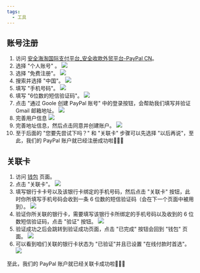 ```yaml
---
tags:
  - 工具
---
```


## 账号注册

1. 访问 [安全海淘国际支付平台_安全收款外贸平台-PayPal CN](https://www.paypal.com/c2/home)。
2. 选择 "个人账号" 。
   ![](https://cdn.jsdelivr.net/gh/xihuanxiaorang/img2/202412152305405.png)
3. 选择 "免费注册"。
   ![](https://cdn.jsdelivr.net/gh/xihuanxiaorang/img2/202412152306465.png)
4. 搜索并选择 "中国"。
   ![](https://cdn.jsdelivr.net/gh/xihuanxiaorang/img2/202412152305699.png)
5. 填写 "手机号码"。
   ![](https://cdn.jsdelivr.net/gh/xihuanxiaorang/img2/202412152305118.png)
6. 填写 "6位数的短信验证码"。
   ![](https://cdn.jsdelivr.net/gh/xihuanxiaorang/img2/202412152306850.png)
7. 点击 "通过 Goole 创建 PayPal 账号" 中的登录按钮，会帮助我们填写并验证 Gmail 邮箱地址。
   ![](https://cdn.jsdelivr.net/gh/xihuanxiaorang/img2/202412152306995.png)
8. 完善用户信息
   ![](https://cdn.jsdelivr.net/gh/xihuanxiaorang/img2/202412152306197.png)
9. 完善地址信息，然后点击同意并创建账户。
   ![](https://cdn.jsdelivr.net/gh/xihuanxiaorang/img2/202412152306994.png)
10. 至于后面的 "您要先尝试下吗？" 和 "关联卡" 步骤可以先选择 "以后再说"，至此，我们的 PayPal 账户就已经注册成功啦🌸🌸🌸

## 关联卡

1. 访问 [钱包](https://www.paypal.com/myaccount/money/) 页面。
2. 点击 "关联卡"。
   ![](https://cdn.jsdelivr.net/gh/xihuanxiaorang/img2/202412152306876.png)
3. 填写银行卡卡号以及该银行卡绑定的手机号码，然后点击 "关联卡" 按钮，此时你所填写手机号码会收到一条 6 位数的短信验证码（会在下一个页面中被用到）。
   ![](https://cdn.jsdelivr.net/gh/xihuanxiaorang/img2/202412152306330.png)
4. 验证你所关联的银行卡，需要填写该银行卡所绑定的手机号码以及收到的 6 位数短信验证码，点击 "验证" 按钮。
   ![](https://cdn.jsdelivr.net/gh/xihuanxiaorang/img2/202412152307421.png)
5. 验证成功之后会跳转到验证成功页面，点击 "已完成" 按钮会回到 "钱包" 页面。
   ![](https://cdn.jsdelivr.net/gh/xihuanxiaorang/img2/202412152307107.png)
6. 可以看到咱们关联的银行卡状态为 "已验证"并且已设置 "在线付款时首选"。
   ![](https://cdn.jsdelivr.net/gh/xihuanxiaorang/img2/202412152307944.png)

至此，我们的 PayPal 账户就已经关联卡成功啦🌸🌸🌸
